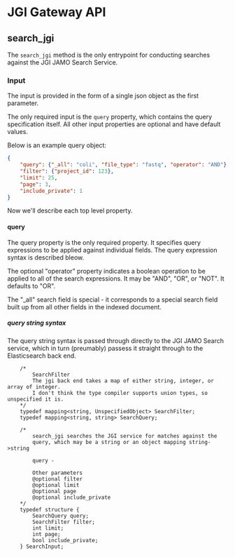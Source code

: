 # JGI Gateway API

## search_jgi

The ```search_jgi``` method is the only entrypoint for conducting searches against the JGI JAMO Search Service.

### Input

The input is provided in the form of a single json object as the first parameter.

The only required input is the ```query``` property, which contains the query specification itself. All other input properties are optional and have default values.

Below is an example query object:

```json
{
    "query": {"_all": "coli", "file_type": "fastq", "operator": "AND"},
    "filter": {"project_id": 123},
    "limit": 25,
    "page": 3,
    "include_private": 1
}
```

Now we'll describe each top level property.

#### query

The query property is the only required property. It specifies query expressions to be applied against individual fields. The query expression syntax is described bleow. 

The optional "operator" property indicates a boolean operation to be applied to all of the search expressions. It may be "AND", "OR", or "NOT". It defaults to "OR".

The "_all" search field is special - it corresponds to a special search field built up from all other fields in the indexed document.

##### query string syntax

The query string syntax is passed through directly to the JGI JAMO Search service, which in turn (preumably) passess it straight through to the Elasticsearch back end.



```
    /*
        SearchFilter
        The jgi back end takes a map of either string, integer, or array of integer.
        I don't think the type compiler supports union types, so unspecified it is.
    */
    typedef mapping<string, UnspecifiedObject> SearchFilter;
    typedef mapping<string, string> SearchQuery;

    /*
        search_jgi searches the JGI service for matches against the
        query, which may be a string or an object mapping string->string

        query - 

        Other parameters
        @optional filter 
        @optional limit
        @optional page
        @optional include_private
    */
    typedef structure {
        SearchQuery query;
        SearchFilter filter;
        int limit;
        int page;
        bool include_private;
    } SearchInput;
```
